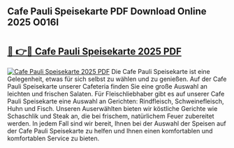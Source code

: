 ## Cafe Pauli Speisekarte PDF Download Online 2025 O016I

# <h2><a href="http://gc9nys.nevu.top/?p=Cafe+Pauli+Speisekarte">🔗 👉🔴 Cafe Pauli Speisekarte 2025 PDF</a></h2>

[![Cafe Pauli Speisekarte 2025 PDF](https://i.imgur.com/dBaPXMq.png)](http://gc9nys.nevu.top/?p=Cafe+Pauli+Speisekarte)
Die Cafe Pauli Speisekarte ist eine Gelegenheit, etwas für sich selbst zu wählen und zu genießen. Auf der Cafe Pauli Speisekarte unserer Cafeteria finden Sie eine große Auswahl an leichten und frischen Salaten. Für Fleischliebhaber gibt es auf unserer Cafe Pauli Speisekarte eine Auswahl an Gerichten: Rindfleisch, Schweinefleisch, Huhn und Fisch. Unseren Auserwählten bieten wir köstliche Gerichte wie Schaschlik und Steak an, die bei frischem, natürlichem Feuer zubereitet werden. In jedem Fall sind wir bereit, Ihnen bei der Auswahl der Speisen auf der Cafe Pauli Speisekarte zu helfen und Ihnen einen komfortablen und komfortablen Service zu bieten.
